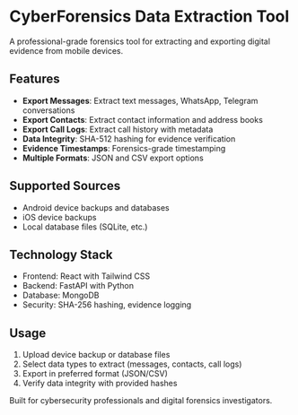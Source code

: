 # CyberForensics Data Extraction Tool

A professional-grade forensics tool for extracting and exporting digital evidence from mobile devices.

## Features

- **Export Messages**: Extract text messages, WhatsApp, Telegram conversations
- **Export Contacts**: Extract contact information and address books  
- **Export Call Logs**: Extract call history with metadata
- **Data Integrity**: SHA-512 hashing for evidence verification
- **Evidence Timestamps**: Forensics-grade timestamping
- **Multiple Formats**: JSON and CSV export options

## Supported Sources

- Android device backups and databases
- iOS device backups  
- Local database files (SQLite, etc.)

## Technology Stack

- Frontend: React with Tailwind CSS
- Backend: FastAPI with Python
- Database: MongoDB
- Security: SHA-256 hashing, evidence logging

## Usage

1. Upload device backup or database files
2. Select data types to extract (messages, contacts, call logs)
3. Export in preferred format (JSON/CSV)
4. Verify data integrity with provided hashes

Built for cybersecurity professionals and digital forensics investigators.